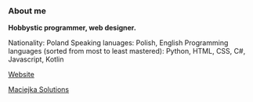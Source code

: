 ### About me
**Hobbystic programmer, web designer.**

Nationality: Poland
Speaking lanuages: Polish, English
Programming languages (sorted from most to least mastered): Python, HTML, CSS, C#, Javascript, Kotlin

[Website](https://maciejkag.pages.dev/)

[Maciejka Solutions](https://maciejka-solutions.pages.dev/)
